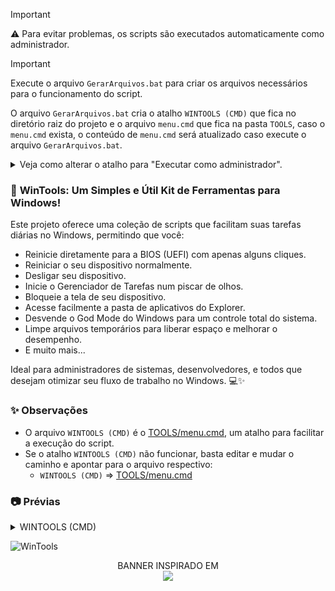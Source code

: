 > [!IMPORTANT]
> ⚠️ Para evitar problemas, os scripts são executados automaticamente como administrador.

> [!IMPORTANT]
> Execute o arquivo `GerarArquivos.bat` para criar os arquivos necessários para o funcionamento do script.
> 
> O arquivo `GerarArquivos.bat` cria o atalho `WINTOOLS (CMD)` que fica no diretório raiz do projeto e o arquivo `menu.cmd` que fica na pasta `TOOLS`, caso o `menu.cmd` exista, o conteúdo de `menu.cmd` será atualizado caso execute o arquivo `GerarArquivos.bat`. 


<details>
<summary>Veja como alterar o atalho para "Executar como administrador".</summary>
<img src="https://i.imgur.com/8kDOAq5.gif" alt="alterar o atalho para Executar como administrador."/>
</details>

### 🚀 **WinTools: Um Simples e Útil Kit de Ferramentas para Windows!**

Este projeto oferece uma coleção de scripts que facilitam suas tarefas diárias no Windows, permitindo que você:

- Reinicie diretamente para a BIOS (UEFI) com apenas alguns cliques.
- Reiniciar o seu dispositivo normalmente.
- Desligar seu dispositivo.
- Inicie o Gerenciador de Tarefas num piscar de olhos.
- Bloqueie a tela de seu dispositivo.
- Acesse facilmente a pasta de aplicativos do Explorer.
- Desvende o God Mode do Windows para um controle total do sistema.
- Limpe arquivos temporários para liberar espaço e melhorar o desempenho.
- E muito mais...

Ideal para administradores de sistemas, desenvolvedores, e todos que desejam otimizar seu fluxo de trabalho no Windows. 💻✨

### ✨ Observações
- O arquivo `WINTOOLS (CMD)` é o [TOOLS/menu.cmd](TOOLS/menu.cmd), um atalho para facilitar a execução do script.
- Se o atalho `WINTOOLS (CMD)` não funcionar, basta editar e mudar o caminho e apontar para o arquivo respectivo:
  - `WINTOOLS (CMD)` => [TOOLS/menu.cmd](TOOLS/menu.cmd)

### 📷 Prévias

<details>
<summary>WINTOOLS (CMD)</summary>
<img src="TOOLS/img/wintools_cmd.png" alt="WinTools CMD"/>
</details>

![WinTools](https://i.imgur.com/I8HpeHd.jpeg)

<div align="center">
BANNER INSPIRADO EM
<br>
<a href="https://store.steampowered.com/app/1507580/Enigma_do_Medo" >
  <img src="https://i.imgur.com/Gbyx94i.png" width="180">
</a>